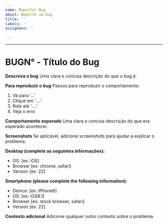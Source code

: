 ```yaml
---
name: Reportar Bug
about: Reporte um bug
title: ''
labels: ''
assignees: ''

---
```


---
# BUGN° - Título do Bug

**Descreva o bug**
Uma clara e concisa descrição do que o bug é.

**Para reproduzir o bug**
Passos para reproduzir o comportamento:
1. Vá para '...'
2. Clique em '....'
3. Role até '....'
4. Veja o erro

**Comportamento esperado**
Uma clara e concisa descrição do que era esperado acontecer.

**Screenshots**
Se aplicável, adicione screenshots para ajudar a explicar o problema.

**Desktop (complete as seguintes informações):**
 - OS: [ex: iOS]
 - Browser [ex: chrome, safari]
 - Version [ex: 22]

**Smartphone (please complete the following information):**
 - Device: [ex: iPhone6]
 - OS: [ex: iOS8.1]
 - Browser [ex: stock browser, safari]
 - Version [ex: 22]

**Contexto adicional**
Adicione qualquer outro contexto sobre o problema.
